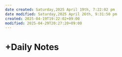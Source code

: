 ```yaml
---
date created: Saturday,2025 April 19th, 7:22:02 pm
date modified: Saturday,2025 April 26th, 9:31:50 pm
created: 2025-04-19T19:22:02+09:00
modified: 2025-04-29T20:27:20+09:00
---
```


# +Daily Notes
